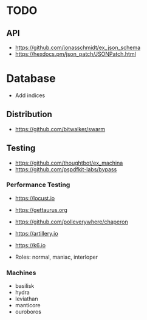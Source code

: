 # TODO

## API

* https://github.com/jonasschmidt/ex_json_schema
* https://hexdocs.pm/json_patch/JSONPatch.html

# Database

* Add indices

## Distribution

* https://github.com/bitwalker/swarm

## Testing

* https://github.com/thoughtbot/ex_machina
* https://github.com/pspdfkit-labs/bypass

### Performance Testing

* https://locust.io
* https://gettaurus.org
* https://github.com/polleverywhere/chaperon
* https://artillery.io
* https://k6.io

* Roles: normal, maniac, interloper

### Machines

* basilisk
* hydra
* leviathan
* manticore
* ouroboros
